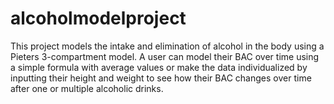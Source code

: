 # alcoholmodelproject
This project models the intake and elimination of alcohol in the body using a Pieters 3-compartment model. A user can model their BAC over time using a simple formula with average values or make the data individualized by inputting their height and weight to see how their BAC changes over time after one or multiple alcoholic drinks.  
